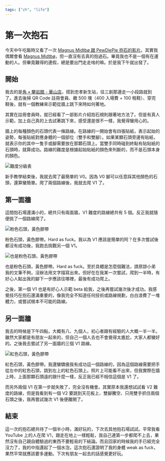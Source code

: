 ```yaml
---
tags: ["zh", "life"]
---
```


# 第一次抱石

今天中午吃飯時又看了一次 [Magnus Midtbø 跟 PewDiePie 抱石的影片](https://youtu.be/ooFQ4OMFdSI)。其實我偶爾會看 [Magnus Midtbø](https://www.youtube.com/@magmidt)，但一直沒有去真的抱過石。畢竟我也不是一個有在運動的人。但畢竟難得的連假，總是要出門走走啥的嘛。於是我下午就出發了。

## 開始

我去的是[角 • 攀岩館 - 華山店](https://maps.app.goo.gl/ndwehEt48hbXi24v7)，搭到忠孝新生站，往三創那邊走一小段路就到了。進去後掃 QR Code 註冊會員、繳 500 塊（400 入場費 + 100 租鞋）、穿完鞋後，就有一個教練來示範從牆上跳下來時如何著地。

其實在註冊會員時，就已經看了一部影片介紹抱石規則跟著地方法了。但是有真人示範，加上自己真的上去試著跳下來，感受還是很不一樣，我覺得蠻用心的。

牆上的每種顏色的石頭代表一條路線。在路線的一開始會有四張貼紙，表示起始的姿勢，每張貼紙對應身體的一個部位（雙手和雙腳）。如果某顆石頭旁邊有貼紙，就表示你的其中一隻手或腳需要放在那顆石頭上。當雙手同時碰到終點有貼貼紙的石頭時，就算成功。路線的難度是根據起始貼紙的顏色來判斷的，而不是石頭本身的顏色。

![難度分級表](./images/first-time-bouldering-hardness-list.jpg)

新手教學結束後，我就去爬了最簡單的 V0。因為 V0 腳可以任意踩其他顏色的石頭，還算蠻簡單。爬了兩個路線後，我就去爬 V1 了。

## 第一面牆

這間抱石場還滿小的，總共只有兩面牆，V1 難度的路線總共有 5 個。反正我就隨便挑了一個路線爬了。

![粉色石頭，黃色膠帶](./images/first-time-bouldering-first-v1.jpg)

粉色石頭，黃色膠帶。Hard as fuck。我以為 V1 應該是簡單的阿？在多次嘗試後都沒有成功後，我跑去挑戰另一個 V1。

![也是粉色石頭，黃色膠帶](./images/first-time-bouldering-second-v1.jpg)

也是粉色石頭，黃色膠帶。Hard as fuck。至於具體是怎麼個難法，請原諒小弟我的文筆不夠，沒辦法用文字描寫出來。但好在在我某一次嘗試，爬到一半時，有好心人點出我的腳下一步應該往哪裡，最後有成功爬上。

之後，第一個 V1 也是有好心人示範 beta 給我，之後再嘗試幾次後才成功。我感覺技巧在抱石還滿重要的，像我完全不知道任何技術或路線規劃，白白浪費了一堆體力，或嘗試根本不可能的路線。

## 另一面牆

我去的時候是下午四點，大概有八、九個人，初心者跟有經驗的人大概一半一半。雖然大家都是有朋友一起來的，但自己一個人去也不會覺得太尷尬，大家人都蠻好的。之後我去嘗試了另一面牆的三個 V1 路線。

![紅色石頭，黃色膠帶](./images/first-time-bouldering-third-v1.jpg)

紅色石頭，黃色膠帶。我還蠻驕傲我有成功這一個路線的，因為這個路線需要把手從左中的紅色石頭，跳到左上的紅色石頭上。照片上可能看不出來，但我實際在牆上時，上面那顆石頭遠的跟什麼一樣，反正我已經不相信這個是 V1 了。

而另外兩個 V1 在第一步就失敗了，完全沒有機會。其實原本我還想試試看 V2 難度的路線，但是我看到有一個 V2 要跳到天花板上、雙腳騰空、只用雙手抓住兩個石頭之後，我再嘗試幾次 V1 後便離開了。

## 結束

這一次的抱石總共待了一個半小時，滿好玩的，下次去其他抱石場試試。平常我看 YouTube 上的人在爬 V1，跟走在地上一樣輕鬆，我自己連第一步都爬不上去，果然沒有自己親自體驗過的東西不要輕易的下結論。而且回家的時候我的手已經完全沒力了，我的中指還起了一個水泡，這次抱石還證明了我的身體 weak as fuck，果然平常就應該要多運動。下次有朋友一起去的話感覺更好玩。
